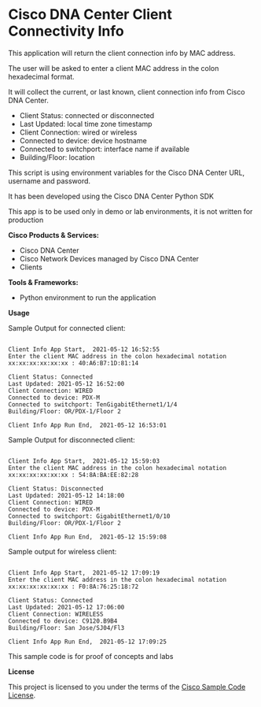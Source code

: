 
# Cisco DNA Center Client Connectivity Info


This application will return the client connection info by MAC address.

The user will be asked to enter a client MAC address in the colon hexadecimal format.

It will collect the current, or last known, client connection info from Cisco DNA Center.
 - Client Status: connected or disconnected
 - Last Updated: local time zone timestamp
 - Client Connection: wired or wireless
 - Connected to device: device hostname
 - Connected to switchport: interface name if available
 - Building/Floor: location

This script is using environment variables for the Cisco DNA Center URL, username and password.

It has been developed using the Cisco DNA Center Python SDK
 
This app is to be used only in demo or lab environments, it is not written for production


**Cisco Products & Services:**

- Cisco DNA Center
- Cisco Network Devices managed by Cisco DNA Center
- Clients

**Tools & Frameworks:**

- Python environment to run the application

**Usage**

Sample Output for connected client:

~~~

Client Info App Start,  2021-05-12 16:52:55
Enter the client MAC address in the colon hexadecimal notation xx:xx:xx:xx:xx:xx : 40:A6:B7:1D:81:14

Client Status: Connected
Last Updated: 2021-05-12 16:52:00
Client Connection: WIRED
Connected to device: PDX-M
Connected to switchport: TenGigabitEthernet1/1/4
Building/Floor: OR/PDX-1/Floor 2

Client Info App Run End,  2021-05-12 16:53:01

~~~

Sample Output for disconnected client:

~~~

Client Info App Start,  2021-05-12 15:59:03
Enter the client MAC address in the colon hexadecimal notation xx:xx:xx:xx:xx:xx : 54:8A:BA:EE:82:28

Client Status: Disconnected
Last Updated: 2021-05-12 14:18:00
Client Connection: WIRED
Connected to device: PDX-M
Connected to switchport: GigabitEthernet1/0/10
Building/Floor: OR/PDX-1/Floor 2

Client Info App Run End,  2021-05-12 15:59:08

~~~

Sample output for wireless client:

~~~

Client Info App Start,  2021-05-12 17:09:19
Enter the client MAC address in the colon hexadecimal notation xx:xx:xx:xx:xx:xx : F0:8A:76:25:18:72

Client Status: Connected
Last Updated: 2021-05-12 17:06:00
Client Connection: WIRELESS
Connected to device: C9120.B9B4
Building/Floor: San Jose/SJ04/Fl3

Client Info App Run End,  2021-05-12 17:09:25

~~~

This sample code is for proof of concepts and labs

**License**

This project is licensed to you under the terms of the [Cisco Sample Code License](./LICENSE).


